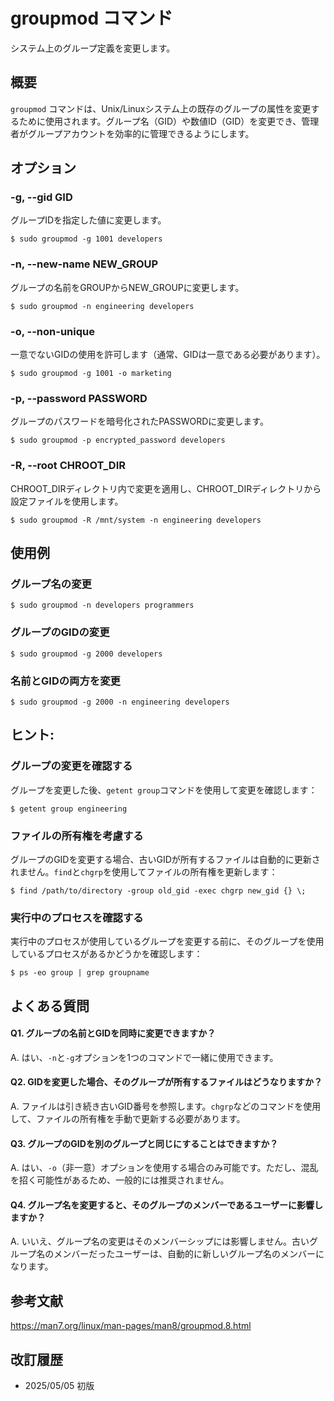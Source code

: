 # groupmod コマンド

システム上のグループ定義を変更します。

## 概要

`groupmod` コマンドは、Unix/Linuxシステム上の既存のグループの属性を変更するために使用されます。グループ名（GID）や数値ID（GID）を変更でき、管理者がグループアカウントを効率的に管理できるようにします。

## オプション

### **-g, --gid GID**

グループIDを指定した値に変更します。

```console
$ sudo groupmod -g 1001 developers
```

### **-n, --new-name NEW_GROUP**

グループの名前をGROUPからNEW_GROUPに変更します。

```console
$ sudo groupmod -n engineering developers
```

### **-o, --non-unique**

一意でないGIDの使用を許可します（通常、GIDは一意である必要があります）。

```console
$ sudo groupmod -g 1001 -o marketing
```

### **-p, --password PASSWORD**

グループのパスワードを暗号化されたPASSWORDに変更します。

```console
$ sudo groupmod -p encrypted_password developers
```

### **-R, --root CHROOT_DIR**

CHROOT_DIRディレクトリ内で変更を適用し、CHROOT_DIRディレクトリから設定ファイルを使用します。

```console
$ sudo groupmod -R /mnt/system -n engineering developers
```

## 使用例

### グループ名の変更

```console
$ sudo groupmod -n developers programmers
```

### グループのGIDの変更

```console
$ sudo groupmod -g 2000 developers
```

### 名前とGIDの両方を変更

```console
$ sudo groupmod -g 2000 -n engineering developers
```

## ヒント:

### グループの変更を確認する

グループを変更した後、`getent group`コマンドを使用して変更を確認します：

```console
$ getent group engineering
```

### ファイルの所有権を考慮する

グループのGIDを変更する場合、古いGIDが所有するファイルは自動的に更新されません。`find`と`chgrp`を使用してファイルの所有権を更新します：

```console
$ find /path/to/directory -group old_gid -exec chgrp new_gid {} \;
```

### 実行中のプロセスを確認する

実行中のプロセスが使用しているグループを変更する前に、そのグループを使用しているプロセスがあるかどうかを確認します：

```console
$ ps -eo group | grep groupname
```

## よくある質問

#### Q1. グループの名前とGIDを同時に変更できますか？
A. はい、`-n`と`-g`オプションを1つのコマンドで一緒に使用できます。

#### Q2. GIDを変更した場合、そのグループが所有するファイルはどうなりますか？
A. ファイルは引き続き古いGID番号を参照します。`chgrp`などのコマンドを使用して、ファイルの所有権を手動で更新する必要があります。

#### Q3. グループのGIDを別のグループと同じにすることはできますか？
A. はい、`-o`（非一意）オプションを使用する場合のみ可能です。ただし、混乱を招く可能性があるため、一般的には推奨されません。

#### Q4. グループ名を変更すると、そのグループのメンバーであるユーザーに影響しますか？
A. いいえ、グループ名の変更はそのメンバーシップには影響しません。古いグループ名のメンバーだったユーザーは、自動的に新しいグループ名のメンバーになります。

## 参考文献

https://man7.org/linux/man-pages/man8/groupmod.8.html

## 改訂履歴

- 2025/05/05 初版